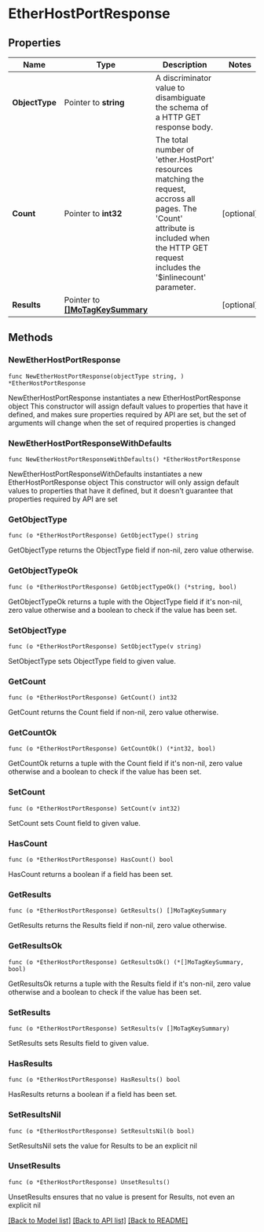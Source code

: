 # EtherHostPortResponse

## Properties

Name | Type | Description | Notes
------------ | ------------- | ------------- | -------------
**ObjectType** | Pointer to **string** | A discriminator value to disambiguate the schema of a HTTP GET response body. | 
**Count** | Pointer to **int32** | The total number of &#39;ether.HostPort&#39; resources matching the request, accross all pages. The &#39;Count&#39; attribute is included when the HTTP GET request includes the &#39;$inlinecount&#39; parameter. | [optional] 
**Results** | Pointer to [**[]MoTagKeySummary**](MoTagKeySummary.md) |  | [optional] 

## Methods

### NewEtherHostPortResponse

`func NewEtherHostPortResponse(objectType string, ) *EtherHostPortResponse`

NewEtherHostPortResponse instantiates a new EtherHostPortResponse object
This constructor will assign default values to properties that have it defined,
and makes sure properties required by API are set, but the set of arguments
will change when the set of required properties is changed

### NewEtherHostPortResponseWithDefaults

`func NewEtherHostPortResponseWithDefaults() *EtherHostPortResponse`

NewEtherHostPortResponseWithDefaults instantiates a new EtherHostPortResponse object
This constructor will only assign default values to properties that have it defined,
but it doesn't guarantee that properties required by API are set

### GetObjectType

`func (o *EtherHostPortResponse) GetObjectType() string`

GetObjectType returns the ObjectType field if non-nil, zero value otherwise.

### GetObjectTypeOk

`func (o *EtherHostPortResponse) GetObjectTypeOk() (*string, bool)`

GetObjectTypeOk returns a tuple with the ObjectType field if it's non-nil, zero value otherwise
and a boolean to check if the value has been set.

### SetObjectType

`func (o *EtherHostPortResponse) SetObjectType(v string)`

SetObjectType sets ObjectType field to given value.


### GetCount

`func (o *EtherHostPortResponse) GetCount() int32`

GetCount returns the Count field if non-nil, zero value otherwise.

### GetCountOk

`func (o *EtherHostPortResponse) GetCountOk() (*int32, bool)`

GetCountOk returns a tuple with the Count field if it's non-nil, zero value otherwise
and a boolean to check if the value has been set.

### SetCount

`func (o *EtherHostPortResponse) SetCount(v int32)`

SetCount sets Count field to given value.

### HasCount

`func (o *EtherHostPortResponse) HasCount() bool`

HasCount returns a boolean if a field has been set.

### GetResults

`func (o *EtherHostPortResponse) GetResults() []MoTagKeySummary`

GetResults returns the Results field if non-nil, zero value otherwise.

### GetResultsOk

`func (o *EtherHostPortResponse) GetResultsOk() (*[]MoTagKeySummary, bool)`

GetResultsOk returns a tuple with the Results field if it's non-nil, zero value otherwise
and a boolean to check if the value has been set.

### SetResults

`func (o *EtherHostPortResponse) SetResults(v []MoTagKeySummary)`

SetResults sets Results field to given value.

### HasResults

`func (o *EtherHostPortResponse) HasResults() bool`

HasResults returns a boolean if a field has been set.

### SetResultsNil

`func (o *EtherHostPortResponse) SetResultsNil(b bool)`

 SetResultsNil sets the value for Results to be an explicit nil

### UnsetResults
`func (o *EtherHostPortResponse) UnsetResults()`

UnsetResults ensures that no value is present for Results, not even an explicit nil

[[Back to Model list]](../README.md#documentation-for-models) [[Back to API list]](../README.md#documentation-for-api-endpoints) [[Back to README]](../README.md)



